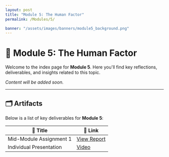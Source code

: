 ```yaml
---
layout: post
title: "Module 5: The Human Factor"
permalink: /Modules/5/

banner: "/assets/images/banners/module5_background.png"
---
```



# 📘 Module 5: The Human Factor

Welcome to the index page for **Module 5**. Here you'll find key reflections, deliverables, and insights related to this topic.

*Content will be added soon.*

---

## 🗂️ Artifacts

Below is a list of key deliverables for **Module 5**:

| 📌 Title                                 | 🔗 Link                      																																					 |
|-----------------------------------       |-----------------------------------------------------------------------------------------------------------------------------------------------------------------------------|
| Mid-Module Assignment 1                  | [View Report](https://essexuniversity-my.sharepoint.com/:p:/g/personal/cn23070_essex_ac_uk/EWnjHbHCo2pAu63pEJvr884Bmt4RAjWJuJHEDgCuhzf9BA?e=MDyisx)|
| Individual Presentation                  | [Video](https://cn23070.github.io/module_6/2025/03/19/M6-The-Human-Factor-October-2024.html)             |

